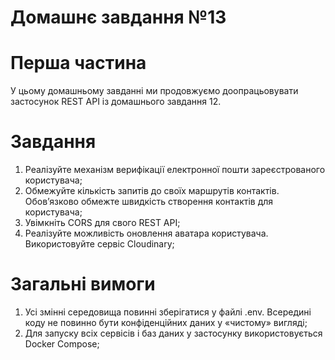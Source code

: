 # Домашнє завдання №13
# Перша частина
У цьому домашньому завданні ми продовжуємо доопрацьовувати застосунок REST API із домашнього завдання 12.

# Завдання
1. Реалізуйте механізм верифікації електронної пошти зареєстрованого користувача;
2. Обмежуйте кількість запитів до своїх маршрутів контактів. Обов’язково обмежте швидкість створення контактів для користувача;
3. Увімкніть CORS для свого REST API;
4. Реалізуйте можливість оновлення аватара користувача. Використовуйте сервіс Cloudinary;

# Загальні вимоги
1. Усі змінні середовища повинні зберігатися у файлі .env. Всередині коду не повинно бути конфіденційних даних у «чистому» вигляді;
2. Для запуску всіх сервісів і баз даних у застосунку використовується Docker Compose;
